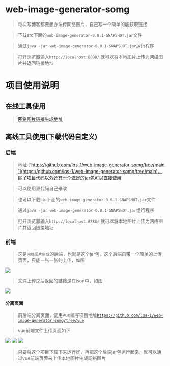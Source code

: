 # web-image-generator-somg

> 每次写博客都要想办法传网络图片，自己写一个简单的能获取链接

> 下载src下面的`web-image-generator-0.0.1-SNAPSHOT.jar`文件

> 通过`java -jar web-image-generator-0.0.1-SNAPSHOT.jar`运行程序

> 打开浏览器输入`http://localhost:8888/` 就可以将本地图片上传为网络图片并返回链接地址

# 项目使用说明
## 在线工具使用
> [网络图片链接生成地址](http://nobibibi.top)

## 离线工具使用(下载代码自定义)
### 后端
> 地址 [`https://github.com/lqs-1/web-image-generator-somg/tree/main´](https://github.com/lqs-1/web-image-generator-somg/tree/main)，除了项目代码以外还有一个做好的jar包可以直接使用

> 可以使用源代码自己来改

> 也可以下载src下面的`web-image-generator-0.0.1-SNAPSHOT.jar`文件

> 通过`java -jar web-image-generator-0.0.1-SNAPSHOT.jar`运行程序

> 打开浏览器输入`http://localhost:8888/` 就可以将本地图片上传为网络图片并返回链接地址

### 前端
> 这是`网络图片生成`的后端，也就是这个jar包，这个后端自带一个简单的上传页面，只能一张一张的上传，如图

![](https://pub-pce.oss-cn-chengdu.aliyuncs.com/somgWebImageSingleGenerate/2023-01-17/92dd8c30d8d2444b9402f9cebabcc8ac.png)

> 文件上传之后返回的链接是在json中，如图

![](https://pub-pce.oss-cn-chengdu.aliyuncs.com/somgWebImageSingleGenerate/2023-01-17/dd87425d9a6f42c39588ff7b573dd701.png)

#### 分离页面
> 前后端分离页面，使用vue编写项目地址[`https://github.com/lqs-1/web-image-generator-somg/tree/vue`](https://github.com/lqs-1/web-image-generator-somg/tree/vue)

> vue前端文件上传页面如下

![](https://pub-pce.oss-cn-chengdu.aliyuncs.com/somgWebImageSingleGenerate/2023-01-17/f559ca57f4814a0a9fa13511337987fb.png)
![](https://pub-pce.oss-cn-chengdu.aliyuncs.com/somgWebImageSingleGenerate/2023-01-17/427731a47b194a21b7dd956c8bda69e8.png)
![](https://pub-pce.oss-cn-chengdu.aliyuncs.com/somgWebImageSingleGenerate/2023-01-17/d2af691fb8014f78b0f7bfee097ce7fc.png)

> 只要将这个项目下载下来运行好，再把这个后端jar包运行起来，就可以通过vue前端页面来上传本地图片生成网络图片
